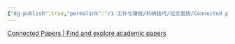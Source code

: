 ```yaml
---
{"dg-publish":true,"permalink":"/1 工作与赚钱/科研技巧/论文查找/Connected papers【文献追踪】/","title":"Connected papers【文献追踪】"}
---
```



[Connected Papers | Find and explore academic papers](https://www.connectedpapers.com/)